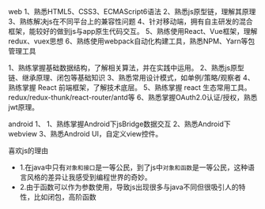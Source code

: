 
web
1、熟悉HTML5、CSS3、ECMAScript6语法
2、熟悉js原型链，理解其原理
3、熟练解决js在不同平台上的兼容性问题
4、针对移动端，拥有自主研发的混合框架，能较好的做到js与app原生代码交互。
5、熟练使用React、Vue框架，理解redux、vuex思想
6、熟练使用webpack自动化构建工具，熟悉NPM、Yarn等包管理工具

1、熟练掌握基础数据结构，了解相关算法，并在实践中运用。
2、熟悉js原型链、继承原理、闭包等基础知识
3、熟悉常用设计模式，如单例/策略/观察者
4、熟练掌握 React 前端框架，了解技术底层。
5、熟练掌握 react 生态常用工具。redux/redux-thunk/react-router/antd等
6、熟悉掌握OAuth2.0认证/授权，熟悉jwt原理。



android
1、
1、熟练掌握Android下jsBridge数据交互
2、熟悉Android下webview
3、熟悉Android UI，自定义view控件。



喜欢js的理由
- 1.在java中只有`对象和接口`是一等公民，到了js中`对象和函数`是一等公民，这种语言风格的差异让我感受到编程世界的奇妙。
- 2.由于函数可以作为参数使用，导致js出现很多与java不同但很吸引人的特性，比如闭包，高阶函数